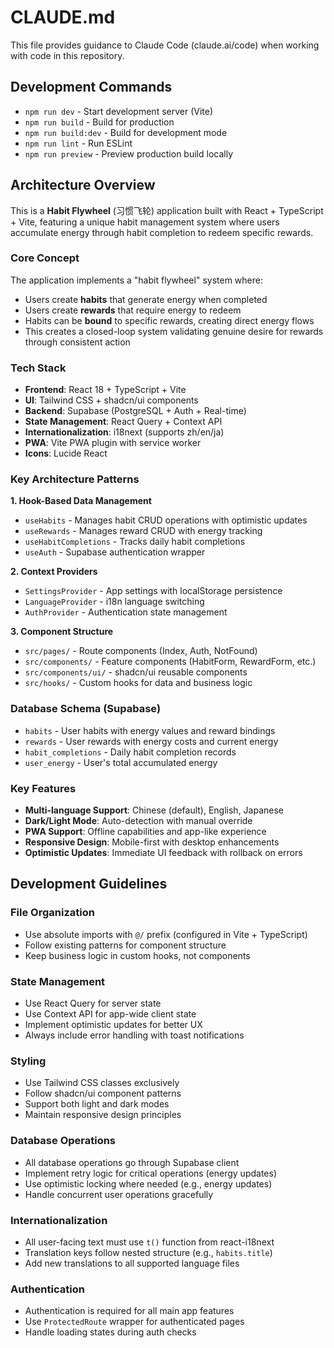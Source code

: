 # CLAUDE.md

This file provides guidance to Claude Code (claude.ai/code) when working with code in this repository.

## Development Commands

- `npm run dev` - Start development server (Vite)
- `npm run build` - Build for production
- `npm run build:dev` - Build for development mode
- `npm run lint` - Run ESLint
- `npm run preview` - Preview production build locally

## Architecture Overview

This is a **Habit Flywheel** (习惯飞轮) application built with React + TypeScript + Vite, featuring a unique habit management system where users accumulate energy through habit completion to redeem specific rewards.

### Core Concept
The application implements a "habit flywheel" system where:
- Users create **habits** that generate energy when completed
- Users create **rewards** that require energy to redeem
- Habits can be **bound** to specific rewards, creating direct energy flows
- This creates a closed-loop system validating genuine desire for rewards through consistent action

### Tech Stack
- **Frontend**: React 18 + TypeScript + Vite
- **UI**: Tailwind CSS + shadcn/ui components
- **Backend**: Supabase (PostgreSQL + Auth + Real-time)
- **State Management**: React Query + Context API
- **Internationalization**: i18next (supports zh/en/ja)
- **PWA**: Vite PWA plugin with service worker
- **Icons**: Lucide React

### Key Architecture Patterns

**1. Hook-Based Data Management**
- `useHabits` - Manages habit CRUD operations with optimistic updates
- `useRewards` - Manages reward CRUD with energy tracking  
- `useHabitCompletions` - Tracks daily habit completions
- `useAuth` - Supabase authentication wrapper

**2. Context Providers**
- `SettingsProvider` - App settings with localStorage persistence
- `LanguageProvider` - i18n language switching
- `AuthProvider` - Authentication state management

**3. Component Structure**
- `src/pages/` - Route components (Index, Auth, NotFound)
- `src/components/` - Feature components (HabitForm, RewardForm, etc.)
- `src/components/ui/` - shadcn/ui reusable components
- `src/hooks/` - Custom hooks for data and business logic

### Database Schema (Supabase)
- `habits` - User habits with energy values and reward bindings
- `rewards` - User rewards with energy costs and current energy
- `habit_completions` - Daily habit completion records
- `user_energy` - User's total accumulated energy

### Key Features
- **Multi-language Support**: Chinese (default), English, Japanese
- **Dark/Light Mode**: Auto-detection with manual override
- **PWA Support**: Offline capabilities and app-like experience
- **Responsive Design**: Mobile-first with desktop enhancements
- **Optimistic Updates**: Immediate UI feedback with rollback on errors

## Development Guidelines

### File Organization
- Use absolute imports with `@/` prefix (configured in Vite + TypeScript)
- Follow existing patterns for component structure
- Keep business logic in custom hooks, not components

### State Management
- Use React Query for server state
- Use Context API for app-wide client state
- Implement optimistic updates for better UX
- Always include error handling with toast notifications

### Styling
- Use Tailwind CSS classes exclusively
- Follow shadcn/ui component patterns
- Support both light and dark modes
- Maintain responsive design principles

### Database Operations
- All database operations go through Supabase client
- Implement retry logic for critical operations (energy updates)
- Use optimistic locking where needed (e.g., energy updates)
- Handle concurrent user operations gracefully

### Internationalization
- All user-facing text must use `t()` function from react-i18next
- Translation keys follow nested structure (e.g., `habits.title`)
- Add new translations to all supported language files

### Authentication
- Authentication is required for all main app features
- Use `ProtectedRoute` wrapper for authenticated pages
- Handle loading states during auth checks